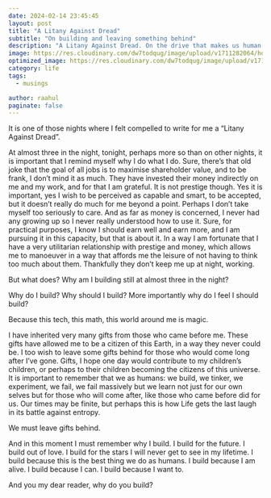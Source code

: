 ```yaml
---
date: 2024-02-14 23:45:45
layout: post
title: "A Litany Against Dread"
subtitle: "On building and leaving something behind"
description: "A Litany Against Dread. On the drive that makes us human. On purpose, on being alive."
image: https://res.cloudinary.com/dw7todqug/image/upload/v1711282064/honyvklz3n1zakcg5bqj.jpg
optimized_image: https://res.cloudinary.com/dw7todqug/image/upload/v1711282064/honyvklz3n1zakcg5bqj.jpg
category: life
tags:
  - musings

author: raahul
paginate: false
---
```



It is one of those nights where I felt compelled to write for me a “Litany Against Dread”.

At almost three in the night, tonight, perhaps more so than on other nights, it is important that I remind myself why I do what I do.
Sure, there’s that old joke that the goal of all jobs is to maximise shareholder value, and to be frank, I don’t mind it as much. They have invested their money indirectly on me and my work, and for that I am grateful.
It is not prestige though. Yes it is important, yes I wish to be perceived as capable and smart, to be accepted, but it doesn’t really do much for me beyond a point. Perhaps I don’t take myself too seriously to care.
And as far as money is concerned, I never had any growing up so I never really understood how to use it. Sure, for practical purposes, I know I should earn well and earn more, and I am pursuing it in this capacity, but that is about it.
In a way I am fortunate that I have a very utilitarian relationship with prestige and money, which allows me to manoeuver in a way that affords me the leisure of not having to think too much about them. Thankfully they don’t keep me up at night, working.

But what does? Why am I building still at almost three in the night?

Why do I build? Why should I build? More importantly why do I feel I should build?

Because this tech, this math, this world around me is magic.

I have inherited very many gifts from those who came before me.
These gifts have allowed me to be a citizen of this Earth, in a way they never could be.
I too wish to leave some gifts behind for those who would come long after I’ve gone.
Gifts, I hope one day would contribute to my children’s children, or perhaps to their children becoming the citizens of this universe.
It is important to remember that we as humans: we build, we tinker, we experiment, we fail, we fail massively but we learn not just for our own selves but for those who will come after, like those who came before did for us.
Our times may be finite, but perhaps this is how Life gets the last laugh in its battle against entropy. 

We must leave gifts behind.

And in this moment I must remember why I build.
I build for the future.
I build out of love.
I build for the stars I will never get to see in my lifetime.
I build because this is the best thing we do as humans.
I build because I am alive.
I build because I can.
I build because I want to.

And you my dear reader, why do you build?